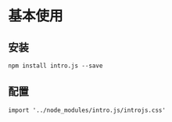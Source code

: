 # 基本使用

## 安装


```
npm install intro.js --save

```
## 配置


```
import '../node_modules/intro.js/introjs.css'
```









